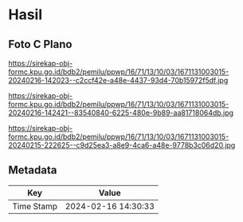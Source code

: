 # Hasil

## Foto C Plano

https://sirekap-obj-formc.kpu.go.id/bdb2/pemilu/ppwp/16/71/13/10/03/1671131003015-20240216-142023--c2ccf42e-a48e-4437-93d4-70b15972f5df.jpg

https://sirekap-obj-formc.kpu.go.id/bdb2/pemilu/ppwp/16/71/13/10/03/1671131003015-20240216-142421--83540840-6225-480e-9b89-aa81718064db.jpg

https://sirekap-obj-formc.kpu.go.id/bdb2/pemilu/ppwp/16/71/13/10/03/1671131003015-20240215-222625--c9d25ea3-a8e9-4ca6-a48e-9778b3c06d20.jpg


## Metadata

| Key        | Value               |
| ---------- | ------------------- |
| Time Stamp | 2024-02-16 14:30:33 |




